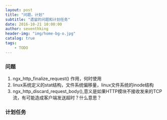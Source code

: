 ```yaml
---
layout: post
title: "问题，计划"
subtitle: "遗留的问题和计划任务"
date: 2016-10-21 10:00:00
author: seventhking
header-img: "img/home-bg-o.jpg"
catalog: true
tags:
    - TODO
---
```


### 问题
  1. ngx_http_finalize_request() 作用，何时使用
  2. linux系统定义的stat结构，文件系统偏移量，linux文件系统的inode结构
  3. ngx_http_discard_request_body(),意义是如果HTTP模块不接收发来的TCP流，有可能造成客户端发送超时？什么意思？


### 计划任务
